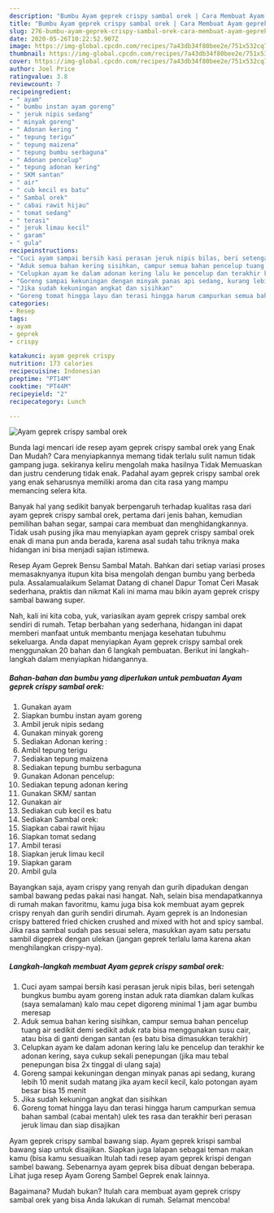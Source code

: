 ```yaml
---
description: "Bumbu Ayam geprek crispy sambal orek | Cara Membuat Ayam geprek crispy sambal orek Yang Mudah Dan Praktis"
title: "Bumbu Ayam geprek crispy sambal orek | Cara Membuat Ayam geprek crispy sambal orek Yang Mudah Dan Praktis"
slug: 276-bumbu-ayam-geprek-crispy-sambal-orek-cara-membuat-ayam-geprek-crispy-sambal-orek-yang-mudah-dan-praktis
date: 2020-05-26T10:22:52.907Z
image: https://img-global.cpcdn.com/recipes/7a43db34f80bee2e/751x532cq70/ayam-geprek-crispy-sambal-orek-foto-resep-utama.jpg
thumbnail: https://img-global.cpcdn.com/recipes/7a43db34f80bee2e/751x532cq70/ayam-geprek-crispy-sambal-orek-foto-resep-utama.jpg
cover: https://img-global.cpcdn.com/recipes/7a43db34f80bee2e/751x532cq70/ayam-geprek-crispy-sambal-orek-foto-resep-utama.jpg
author: Joel Price
ratingvalue: 3.8
reviewcount: 7
recipeingredient:
- " ayam"
- " bumbu instan ayam goreng"
- " jeruk nipis sedang"
- " minyak goreng"
- " Adonan kering "
- " tepung terigu"
- " tepung maizena"
- " tepung bumbu serbaguna"
- " Adonan pencelup"
- " tepung adonan kering"
- " SKM santan"
- " air"
- " cub kecil es batu"
- " Sambal orek"
- " cabai rawit hijau"
- " tomat sedang"
- " terasi"
- " jeruk limau kecil"
- " garam"
- " gula"
recipeinstructions:
- "Cuci ayam sampai bersih kasi perasan jeruk nipis bilas, beri setengah bungkus bumbu ayam goreng instan aduk rata diamkan dalam kulkas (saya semalaman) kalo mau cepet digoreng minimal 1 jam agar bumbu meresap"
- "Aduk semua bahan kering sisihkan, campur semua bahan pencelup tuang air sedikit demi sedikit aduk rata bisa menggunakan susu cair, atau bisa di ganti dengan santan (es batu bisa dimasukkan terakhir)"
- "Celupkan ayam ke dalam adonan kering lalu ke pencelup dan terakhir ke adonan kering, saya cukup sekali penepungan (jika mau tebal penepungan bisa 2x tinggal di ulang saja)"
- "Goreng sampai kekuningan dengan minyak panas api sedang, kurang lebih 10 menit sudah matang jika ayam kecil kecil, kalo potongan ayam besar bisa 15 menit"
- "Jika sudah kekuningan angkat dan sisihkan"
- "Goreng tomat hingga layu dan terasi hingga harum campurkan semua bahan sambal (cabai mentah) ulek tes rasa dan terakhir beri perasan jeruk limau dan siap disajikan"
categories:
- Resep
tags:
- ayam
- geprek
- crispy

katakunci: ayam geprek crispy 
nutrition: 173 calories
recipecuisine: Indonesian
preptime: "PT14M"
cooktime: "PT44M"
recipeyield: "2"
recipecategory: Lunch

---
```



![Ayam geprek crispy sambal orek](https://img-global.cpcdn.com/recipes/7a43db34f80bee2e/751x532cq70/ayam-geprek-crispy-sambal-orek-foto-resep-utama.jpg)

Bunda lagi mencari ide resep ayam geprek crispy sambal orek yang Enak Dan Mudah? Cara menyiapkannya memang tidak terlalu sulit namun tidak gampang juga. sekiranya keliru mengolah maka hasilnya Tidak Memuaskan dan justru cenderung tidak enak. Padahal ayam geprek crispy sambal orek yang enak seharusnya memiliki aroma dan cita rasa yang mampu memancing selera kita.

Banyak hal yang sedikit banyak berpengaruh terhadap kualitas rasa dari ayam geprek crispy sambal orek, pertama dari jenis bahan, kemudian pemilihan bahan segar, sampai cara membuat dan menghidangkannya. Tidak usah pusing jika mau menyiapkan ayam geprek crispy sambal orek enak di mana pun anda berada, karena asal sudah tahu triknya maka hidangan ini bisa menjadi sajian istimewa.

Resep Ayam Geprek Bensu Sambal Matah. Bahkan dari setiap variasi proses memasaknyanya itupun kita bisa mengolah dengan bumbu yang berbeda pula. Assalamualaikum Selamat Datang di chanel Dapur Tomat Ceri Masak sederhana, praktis dan nikmat Kali ini mama mau bikin ayam geprek crispy sambal bawang super.


Nah, kali ini kita coba, yuk, variasikan ayam geprek crispy sambal orek sendiri di rumah. Tetap berbahan yang sederhana, hidangan ini dapat memberi manfaat untuk membantu menjaga kesehatan tubuhmu sekeluarga. Anda dapat menyiapkan Ayam geprek crispy sambal orek menggunakan 20 bahan dan 6 langkah pembuatan. Berikut ini langkah-langkah dalam menyiapkan hidangannya.

<!--inarticleads1-->

##### Bahan-bahan dan bumbu yang diperlukan untuk pembuatan Ayam geprek crispy sambal orek:

1. Gunakan  ayam
1. Siapkan  bumbu instan ayam goreng
1. Ambil  jeruk nipis sedang
1. Gunakan  minyak goreng
1. Sediakan  Adonan kering :
1. Ambil  tepung terigu
1. Sediakan  tepung maizena
1. Sediakan  tepung bumbu serbaguna
1. Gunakan  Adonan pencelup:
1. Sediakan  tepung adonan kering
1. Gunakan  SKM/ santan
1. Gunakan  air
1. Sediakan  cub kecil es batu
1. Sediakan  Sambal orek:
1. Siapkan  cabai rawit hijau
1. Siapkan  tomat sedang
1. Ambil  terasi
1. Siapkan  jeruk limau kecil
1. Siapkan  garam
1. Ambil  gula


Bayangkan saja, ayam crispy yang renyah dan gurih dipadukan dengan sambal bawang pedas pakai nasi hangat. Nah, selain bisa mendapatkannya di rumah makan favoritmu, kamu juga bisa kok membuat ayam geprek crispy renyah dan gurih sendiri dirumah. Ayam geprek is an Indonesian crispy battered fried chicken crushed and mixed with hot and spicy sambal. Jika rasa sambal sudah pas sesuai selera, masukkan ayam satu persatu sambil digeprek dengan ulekan (jangan geprek terlalu lama karena akan menghilangkan crispy-nya). 

<!--inarticleads2-->

##### Langkah-langkah membuat Ayam geprek crispy sambal orek:

1. Cuci ayam sampai bersih kasi perasan jeruk nipis bilas, beri setengah bungkus bumbu ayam goreng instan aduk rata diamkan dalam kulkas (saya semalaman) kalo mau cepet digoreng minimal 1 jam agar bumbu meresap
1. Aduk semua bahan kering sisihkan, campur semua bahan pencelup tuang air sedikit demi sedikit aduk rata bisa menggunakan susu cair, atau bisa di ganti dengan santan (es batu bisa dimasukkan terakhir)
1. Celupkan ayam ke dalam adonan kering lalu ke pencelup dan terakhir ke adonan kering, saya cukup sekali penepungan (jika mau tebal penepungan bisa 2x tinggal di ulang saja)
1. Goreng sampai kekuningan dengan minyak panas api sedang, kurang lebih 10 menit sudah matang jika ayam kecil kecil, kalo potongan ayam besar bisa 15 menit
1. Jika sudah kekuningan angkat dan sisihkan
1. Goreng tomat hingga layu dan terasi hingga harum campurkan semua bahan sambal (cabai mentah) ulek tes rasa dan terakhir beri perasan jeruk limau dan siap disajikan


Ayam geprek crispy sambal bawang siap. Ayam geprek krispi sambal bawang siap untuk disajikan. Siapkan juga lalapan sebagai teman makan kamu (bisa kamu sesuaikan Itulah tadi resep ayam geprek krispi dengan sambel bawang. Sebenarnya ayam geprek bisa dibuat dengan beberapa. Lihat juga resep Ayam Goreng Sambel Geprek enak lainnya. 

Bagaimana? Mudah bukan? Itulah cara membuat ayam geprek crispy sambal orek yang bisa Anda lakukan di rumah. Selamat mencoba!
